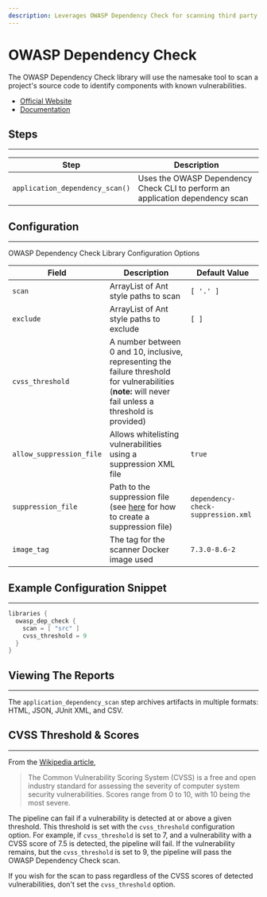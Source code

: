 ```yaml
---
description: Leverages OWASP Dependency Check for scanning third party application dependencies
---
```


# OWASP Dependency Check

The OWASP Dependency Check library will use the namesake tool to scan a project's source code to identify components with known vulnerabilities.

* [Official Website](https://www.owasp.org/index.php/OWASP_Dependency_Check)
* [Documentation](https://jeremylong.github.io/DependencyCheck/)

## Steps

---

| Step                            | Description                                                                   |
| ------------------------------- | ----------------------------------------------------------------------------- |
| `application_dependency_scan()` | Uses the OWASP Dependency Check CLI to perform an application dependency scan |

## Configuration

---

OWASP Dependency Check Library Configuration Options

| Field                    | Description                                                                                                                                             | Default Value                      |
| ------------------------ | ------------------------------------------------------------------------------------------------------------------------------------------------------- | ---------------------------------- |
| `scan`                   | ArrayList of Ant style paths to scan                                                                                                                    | `[ '.' ]`                          |
| `exclude`                | ArrayList of Ant style paths to exclude                                                                                                                 | `[ ]`                              |
| `cvss_threshold`         | A number between 0 and 10, inclusive, representing the failure threshold for vulnerabilities (**note:** will never fail unless a threshold is provided) |                                    |
| `allow_suppression_file` | Allows whitelisting vulnerabilities using a suppression XML file                                                                                        | `true`                             |
| `suppression_file`       | Path to the suppression file (see [here](https://jeremylong.github.io/DependencyCheck/general/suppression.html) for how to create a suppression file)   | `dependency-check-suppression.xml` |
| `image_tag`              | The tag for the scanner Docker image used                                                                                                               | `7.3.0-8.6-2`                      |

## Example Configuration Snippet

---

```groovy
libraries {
  owasp_dep_check {
    scan = [ "src" ]
    cvss_threshold = 9 
  }
}
```

## Viewing The Reports

---

The `application_dependency_scan` step archives artifacts in multiple formats: HTML, JSON, JUnit XML, and CSV.

## CVSS Threshold & Scores

---

From the [Wikipedia article](https://en.wikipedia.org/wiki/Common_Vulnerability_Scoring_System),
> The Common Vulnerability Scoring System (CVSS) is a free and open industry standard for assessing the severity of computer system security vulnerabilities. Scores range from 0 to 10, with 10 being the most severe.

The pipeline can fail if a vulnerability is detected at or above a given threshold.
This threshold is set with the `cvss_threshold` configuration option.
For example, if `cvss_threshold` is set to 7, and a vulnerability with a CVSS score of 7.5 is detected, the pipeline will fail.
If the vulnerability remains, but the `cvss_threshold` is set to 9, the pipeline will pass the OWASP Dependency Check scan.

If you wish for the scan to pass regardless of the CVSS scores of detected vulnerabilities, don't set the `cvss_threshold` option.
